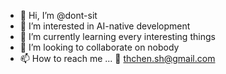 - 👋 Hi, I’m @dont-sit
- 👀 I’m interested in AI-native development
- 🌱 I’m currently learning every interesting things
- 💞️ I’m looking to collaborate on nobody
- 📫 How to reach me ... 📧 thchen.sh@gmail.com
<!---
dont-sit/dont-sit is a ✨ special ✨ repository because its `README.md` (this file) appears on your GitHub profile.
You can click the Preview link to take a look at your changes.
--->
